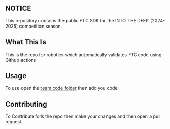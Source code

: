 ## NOTICE

This repository contains the public FTC SDK for the INTO THE DEEP (2024-2025) competition season. 


## What This Is

This is the repo for robotics which automatically validates FTC code using Github actions 

## Usage 

To use open the [team code folder](https://github.com/BMMS-Robotics/Robotics-ci-cd/tree/master/TeamCode/src/main/java/org/firstinspires/ftc/teamcode) then add you code

## Contributing

To Contribute fork the repo then make your changes and then open a pull request
